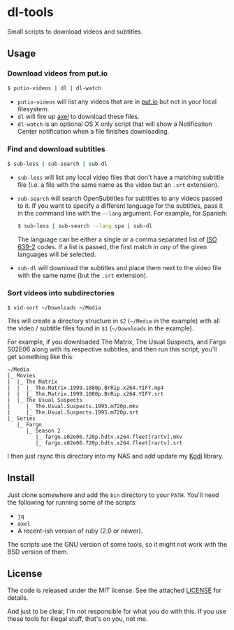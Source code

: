 # dl-tools

Small scripts to download videos and subtitles.

## Usage

### Download videos from put.io

``` sh
$ putio-videos | dl | dl-watch
```

* `putio-videos` will list any videos that are in [put.io](https://put.io) but
  not in your local filesystem.
* `dl` will fire up [axel](http://axel.alioth.debian.org) to download these
  files.
* `dl-watch` is an optional OS X only script that will show a Notification
  Center notification when a file finishes downloading.

### Find and download subtitles

``` sh
$ sub-less | sub-search | sub-dl
```

* `sub-less` will list any local video files that don't have a matching subtitle
  file (i.e. a file with the same name as the video but an `.srt` extension).
* `sub-search` will search OpenSubtitles for subtitles to any videos passed to
  it. If you want to specify a different language for the subtitles, pass it in
  the command line with the `--lang` argument. For example, for Spanish:

  ``` sh
  $ sub-less | sub-search --lang spa | sub-dl
  ```

  The language can be either a single or a comma separated list of [ISO 639-2][]
  codes. If a list is passed, the first match in _any_ of the given languages
  will be selected.
* `sub-dl` will download the subtitles and place them next to the video file
  with the same name (but the `.srt` extension).

[ISO 639-2]: https://en.wikipedia.org/wiki/List_of_ISO_639-2_codes

### Sort videos into subdirectories

```
$ vid-sort ~/Downloads ~/Media
```

This will create a directory structure in `$2` (`~/Media` in the example) with
all the video / subtitle files found in `$1` (`~/Downloads` in the example).

For example, if you downloaded The Matrix, The Usual Suspects, and Fargo S02E06
along with its respective subtitles, and then run this script, you'll get
something like this:

```
~/Media
|_ Movies
|  |_ The Matrix
|  |  |_ The.Matrix.1999.1080p.BrRip.x264.YIFY.mp4
|  |  |_ The.Matrix.1999.1080p.BrRip.x264.YIFY.srt
|  |_ The Usual Suspects
|     |_ The.Usual.Suspects.1995.m720p.mkv
|     |_ The.Usual.Suspects.1995.m720p.srt
|_ Series
   |_ Fargo
      |_ Season 2
         |_ fargo.s02e06.720p.hdtv.x264.fleet[rartv].mkv
         |_ fargo.s02e06.720p.hdtv.x264.fleet[rartv].srt
```

I then just rsync this directory into my NAS and add update my
[Kodi](http://kodi.tv) library.

## Install

Just clone somewhere and add the `bin` directory to your `PATH`. You'll need the
following for running some of the scripts:

* `jq`
* `axel`
* A recent-ish version of ruby (2.0 or newer).

The scripts use the GNU version of some tools, so it might not work with the BSD
version of them.

## License

The code is released under the MIT license. See the attached
[LICENSE](./LICENSE) for details.

And just to be clear, I'm not responsible for what you do with this. If you use
these tools for illegal stuff, that's on you, not me.
